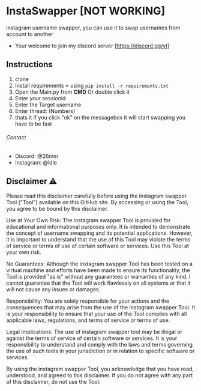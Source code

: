 # InstaSwapper [NOT WORKING]
instagram username swapper, you can use it to swap usernames from account to another

- Your welcome to join my discord server [https://discord.gg/yt]


## Instructions

1) clone
2) Install requirements = using `pip install -r requirements.txt`
3) Open the Main.py from **CMD** Or double click it
6) Enter your sessionid 
7) Enter the Target username 
8) Enter thread: (Numbers)
9) thats it if you click "ok" on the messagebox it will start swapping you have to be fast

###### Contact
- Discord: @26mm
- Instagram: @ldle


## Disclaimer ⚠️
Please read this disclaimer carefully before using the instagram swapper Tool ("Tool") available on this GitHub site. By accessing or using the Tool, you agree to be bound by this disclaimer.

Use at Your Own Risk: The instagram swapper Tool is provided for educational and informational purposes only. It is intended to demonstrate the concept of username swapping and its potential applications. However, it is important to understand that the use of this Tool may violate the terms of service or terms of use of certain software or services. Use this Tool at your own risk.

No Guarantees: Although the instagram swapper Tool has been tested on a virtual machine and efforts have been made to ensure its functionality, the Tool is provided "as is" without any guarantees or warranties of any kind. I cannot guarantee that the Tool will work flawlessly on all systems or that it will not cause any issues or damages.

Responsibility: You are solely responsible for your actions and the consequences that may arise from the use of the instagram swapper Tool. It is your responsibility to ensure that your use of the Tool complies with all applicable laws, regulations, and terms of service or terms of use.

Legal Implications: The use of instagram swapper tool may be illegal or against the terms of service of certain software or services. It is your responsibility to understand and comply with the laws and terms governing the use of such tools in your jurisdiction or in relation to specific software or services.

By using the instagram swapper Tool, you acknowledge that you have read, understood, and agreed to this disclaimer. If you do not agree with any part of this disclaimer, do not use the Tool.
